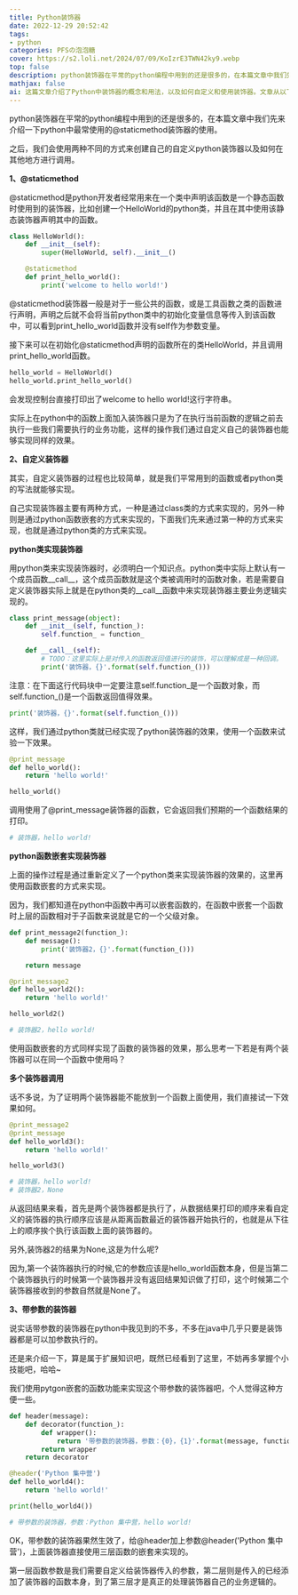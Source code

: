 ```yaml
---
title: Python装饰器
date: 2022-12-29 20:52:42
tags:
- python
categories: PFSの泡泡糖
cover: https://s2.loli.net/2024/07/09/KoIzrE3TWN42ky9.webp
top: false
description: python装饰器在平常的python编程中用到的还是很多的，在本篇文章中我们先来介绍一下python中最常使用的@staticmethod装饰器的使用。
mathjax: false
ai: 这篇文章介绍了Python中装饰器的概念和用法，以及如何自定义和使用装饰器。文章从以下几个方面介绍了装饰器的相关知识：如何使用@staticmethod装饰器来声明静态函数，以及它的作用和优点;如何使用Python类来实现自定义装饰器，以及如何利用__call__方法来处理传入的函数和返回值;如何使用Python函数嵌套来实现自定义装饰器，以及如何利用闭包来封装传入的函数和返回值;如何在一个函数上使用多个装饰器，以及它们的执行顺序和结果;如何给装饰器传递参数，以及如何使用三层函数嵌套来实现带参数的装饰器文章通过一些代码示例和输出结果来展示了装饰器的特点和功能，帮助读者理解和掌握Python中的装饰器。
---
```


python装饰器在平常的python编程中用到的还是很多的，在本篇文章中我们先来介绍一下python中最常使用的@staticmethod装饰器的使用。

之后，我们会使用两种不同的方式来创建自己的自定义python装饰器以及如何在其他地方进行调用。

**1、@staticmethod**

@staticmethod是python开发者经常用来在一个类中声明该函数是一个静态函数时使用到的装饰器，比如创建一个HelloWorld的python类，并且在其中使用该静态装饰器声明其中的函数。

```python
class HelloWorld():
    def __init__(self):
        super(HelloWorld, self).__init__()

    @staticmethod
    def print_hello_world():
        print('welcome to hello world!')
```

@staticmethod装饰器一般是对于一些公共的函数，或是工具函数之类的函数进行声明，声明之后就不会将当前python类中的初始化变量信息等传入到该函数中，可以看到print_hello_world函数并没有self作为参数变量。

接下来可以在初始化@staticmethod声明的函数所在的类HelloWorld，并且调用print_hello_world函数。

```python
hello_world = HelloWorld()
hello_world.print_hello_world()
```

会发现控制台直接打印出了welcome to hello world!这行字符串。

实际上在python中的函数上面加入装饰器只是为了在执行当前函数的逻辑之前去执行一些我们需要执行的业务功能，这样的操作我们通过自定义自己的装饰器也能够实现同样的效果。

**2、自定义装饰器**

其实，自定义装饰器的过程也比较简单，就是我们平常用到的函数或者python类的写法就能够实现。

自己实现装饰器主要有两种方式，一种是通过class类的方式来实现的，另外一种则是通过python函数嵌套的方式来实现的，下面我们先来通过第一种的方式来实现，也就是通过python类的方式来实现。

**python类实现装饰器**

用python类来实现装饰器时，必须明白一个知识点。python类中实际上默认有一个成员函数__call__，这个成员函数就是这个类被调用时的函数对象，若是需要自定义装饰器实际上就是在python类的__call__函数中来实现装饰器主要业务逻辑实现的。

```python
class print_message(object):
    def __init__(self, function_):
        self.function_ = function_

    def __call__(self):
        # TODO：这里实际上是对传入的函数返回值进行的装饰，可以理解成是一种回调。
        print('装饰器，{}'.format(self.function_()))
```

注意：在下面这行代码块中一定要注意self.function_是一个函数对象，而self.function_()是一个函数返回值得效果。

```python
print('装饰器，{}'.format(self.function_()))
```

这样，我们通过python类就已经实现了python装饰器的效果，使用一个函数来试验一下效果。

```python
@print_message
def hello_world():
    return 'hello world!'

hello_world()
```

调用使用了@print_message装饰器的函数，它会返回我们预期的一个函数结果的打印。

```python
# 装饰器，hello world!
```

**python函数嵌套实现装饰器**

上面的操作过程是通过重新定义了一个python类来实现装饰器的效果的，这里再使用函数嵌套的方式来实现。

因为，我们都知道在python中函数中再可以嵌套函数的，在函数中嵌套一个函数时上层的函数相对于子函数来说就是它的一个父级对象。

```python
def print_message2(function_):
    def message():
        print('装饰器2，{}'.format(function_()))

    return message

@print_message2
def hello_world2():
    return 'hello world!'

hello_world2()

# 装饰器2，hello world!
```

使用函数嵌套的方式同样实现了函数的装饰器的效果，那么思考一下若是有两个装饰器可以在同一个函数中使用吗？

**多个装饰器调用**

话不多说，为了证明两个装饰器能不能放到一个函数上面使用，我们直接试一下效果如何。

```python
@print_message2
@print_message
def hello_world3():
    return 'hello world!'

hello_world3()

# 装饰器，hello world!
# 装饰器2，None
```

从返回结果来看，首先是两个装饰器都是执行了，从数据结果打印的顺序来看自定义的装饰器的执行顺序应该是从距离函数最近的装饰器开始执行的，也就是从下往上的顺序挨个执行该函数上面的装饰器的。

另外,装饰器2的结果为None,这是为什么呢?

因为,第一个装饰器执行的时候,它的参数应该是hello_world函数本身，但是当第二个装饰器执行的时候第一个装饰器并没有返回结果知识做了打印，这个时候第二个装饰器接收到的参数自然就是None了。

**3、带参数的装饰器**

说实话带参数的装饰器在python中我见到的不多，不多在java中几乎只要是装饰器都是可以加参数执行的。

还是来介绍一下，算是属于扩展知识吧，既然已经看到了这里，不妨再多掌握个小技能吧，哈哈~

我们使用pytgon嵌套的函数功能来实现这个带参数的装饰器吧，个人觉得这种方便一些。

```python
def header(message):
    def decorator(function_):
        def wrapper():
            return '带参数的装饰器，参数：{0}，{1}'.format(message, function_())
        return wrapper
    return decorator

@header('Python 集中营')
def hello_world4():
    return 'hello world!'

print(hello_world4())

# 带参数的装饰器，参数：Python 集中营，hello world!
```

OK，带参数的装饰器果然生效了，给@header加上参数@header('Python 集中营')，上面装饰器直接使用三层函数的嵌套来实现的。

第一层函数参数是我们需要自定义给装饰器传入的参数，第二层则是传入的已经添加了装饰器的函数本身，到了第三层才是真正的处理装饰器自己的业务逻辑的。
